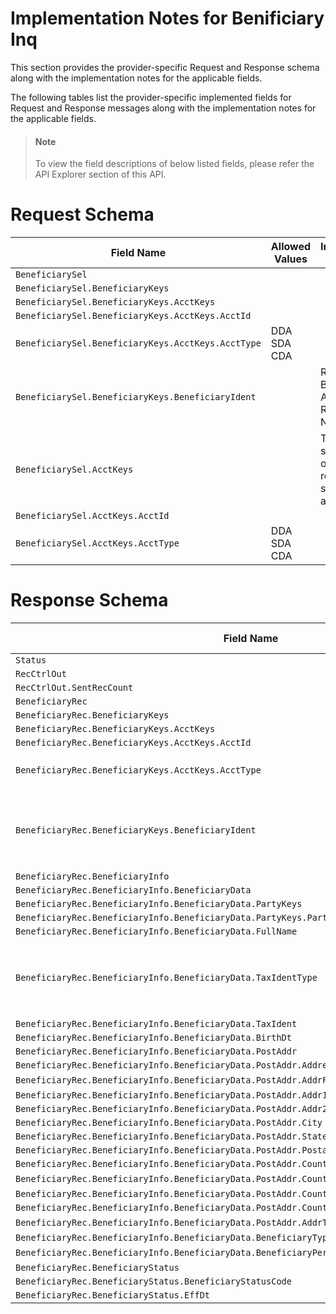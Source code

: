 # Implementation Notes for Benificiary Inq
This section provides the provider-specific Request and Response schema along with the implementation notes for the applicable fields.
<!-- 
type: tab 
titles: Premier, 
-->


The following tables list the provider-specific implemented fields for Request and Response messages along with the implementation notes for the applicable fields. 


<!-- theme: info -->
> #### Note
> 
> To view the field descriptions of below listed fields, please refer the API Explorer section of this API.


# Request Schema
|Field Name|Allowed Values|Implementation Note|
|----|----|----|
|`BeneficiarySel`|||
|`BeneficiarySel.BeneficiaryKeys`||  |
|`BeneficiarySel.BeneficiaryKeys.AcctKeys`|||
|`BeneficiarySel.BeneficiaryKeys.AcctKeys.AcctId`|||
|`BeneficiarySel.BeneficiaryKeys.AcctKeys.AcctType`|DDA<br>SDA<br>CDA||
|`BeneficiarySel.BeneficiaryKeys.BeneficiaryIdent`||Refers to a Beneficiary Addenda Record Number.|
|`BeneficiarySel.AcctKeys`||To be used to search for a list of beneficiary records for a specified account.|
|`BeneficiarySel.AcctKeys.AcctId`|||
|`BeneficiarySel.AcctKeys.AcctType`|DDA<br>SDA<br>CDA||
# Response Schema
|Field Name|Allowed Values|Implementation Note|
|----|----|----|
|`Status`||  |
|`RecCtrlOut`|||
|`RecCtrlOut.SentRecCount`|||
|`BeneficiaryRec`|||
|`BeneficiaryRec.BeneficiaryKeys`|||
|`BeneficiaryRec.BeneficiaryKeys.AcctKeys`|||
|`BeneficiaryRec.BeneficiaryKeys.AcctKeys.AcctId`|||
|`BeneficiaryRec.BeneficiaryKeys.AcctKeys.AcctType`|DDA<br>SDA<br>CDA||
|`BeneficiaryRec.BeneficiaryKeys.BeneficiaryIdent`||This field is also know as Beneficiary Addenda Record Number.|
|`BeneficiaryRec.BeneficiaryInfo`|||
|`BeneficiaryRec.BeneficiaryInfo.BeneficiaryData`|||
|`BeneficiaryRec.BeneficiaryInfo.BeneficiaryData.PartyKeys`|||
|`BeneficiaryRec.BeneficiaryInfo.BeneficiaryData.PartyKeys.PartyId`|||
|`BeneficiaryRec.BeneficiaryInfo.BeneficiaryData.FullName`|||
|`BeneficiaryRec.BeneficiaryInfo.BeneficiaryData.TaxIdentType`|None<br>SSN<br>Foreign<br>ITIN<br>ATIN<br>EIN||
|`BeneficiaryRec.BeneficiaryInfo.BeneficiaryData.TaxIdent`|||
|`BeneficiaryRec.BeneficiaryInfo.BeneficiaryData.BirthDt`|||
|`BeneficiaryRec.BeneficiaryInfo.BeneficiaryData.PostAddr`|||
|`BeneficiaryRec.BeneficiaryInfo.BeneficiaryData.PostAddr.AddressIdent`|||
|`BeneficiaryRec.BeneficiaryInfo.BeneficiaryData.PostAddr.AddrFormatType`|Label||
|`BeneficiaryRec.BeneficiaryInfo.BeneficiaryData.PostAddr.Addr1`|||
|`BeneficiaryRec.BeneficiaryInfo.BeneficiaryData.PostAddr.Addr2`|||
|`BeneficiaryRec.BeneficiaryInfo.BeneficiaryData.PostAddr.City`|||
|`BeneficiaryRec.BeneficiaryInfo.BeneficiaryData.PostAddr.StateProv`|||
|`BeneficiaryRec.BeneficiaryInfo.BeneficiaryData.PostAddr.PostalCode`|||
|`BeneficiaryRec.BeneficiaryInfo.BeneficiaryData.PostAddr.CountryCode`|||
|`BeneficiaryRec.BeneficiaryInfo.BeneficiaryData.PostAddr.CountryCode.CountryCodeSource`|SPCountryCode||
|`BeneficiaryRec.BeneficiaryInfo.BeneficiaryData.PostAddr.CountryCode.CountryCodeValue`|||
|`BeneficiaryRec.BeneficiaryInfo.BeneficiaryData.PostAddr.CountryCode.CountryCodeValueEnumDesc`|||
|`BeneficiaryRec.BeneficiaryInfo.BeneficiaryData.PostAddr.AddrType`|Primary||
|`BeneficiaryRec.BeneficiaryInfo.BeneficiaryData.BeneficiaryType`||  |
|`BeneficiaryRec.BeneficiaryInfo.BeneficiaryData.BeneficiaryPercent`||<br>|
|`BeneficiaryRec.BeneficiaryStatus`|||
|`BeneficiaryRec.BeneficiaryStatus.BeneficiaryStatusCode`|||
|`BeneficiaryRec.BeneficiaryStatus.EffDt`|||
<!-- type: tab-end -->
